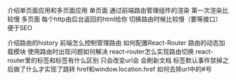 介绍单页面应用和多页面应用
    单页面 通过前端路由管理组件的渲染 第一次渲染比较慢
    多页面 每个http由后台返回的html给你 切换路由时候比较慢（要等接口） 便于SEO
    
介绍路由的history
前端怎么控制管理路由
如何配置React-Router
路由的动态加载模块
使用路由时出现问题如何解决
react-router怎么实现路由切换
react-router里的<Link>标签和<a>标签有什么区别
    <Link>只会改变url会
    <a>会刷新文档
<a>标签默认事件禁掉之后做了什么才实现了跳转
    href和window.location.href
如何去除url中的#号